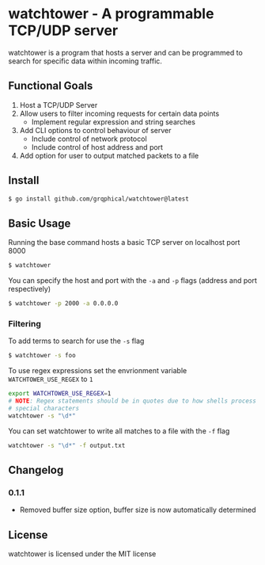 # watchtower - A programmable TCP/UDP server

watchtower is a program that hosts a server and can be programmed to search for specific data within incoming traffic.

## Functional Goals

1. Host a TCP/UDP Server
2. Allow users to filter incoming requests for certain data points
   - Implement regular expression and string searches
3. Add CLI options to control behaviour of server
   - Include control of network protocol
   - Include control of host address and port
4. Add option for user to output matched packets to a file

## Install

```bash
$ go install github.com/grqphical/watchtower@latest
```

## Basic Usage

Running the base command hosts a basic TCP server on localhost port 8000

```bash
$ watchtower
```

You can specify the host and port with the `-a` and `-p` flags (address and port respectively)

```bash
$ watchtower -p 2000 -a 0.0.0.0
```

### Filtering

To add terms to search for use the `-s` flag

```bash
$ watchtower -s foo
```

To use regex expressions set the envrionment variable `WATCHTOWER_USE_REGEX` to `1`

```bash
export WATCHTOWER_USE_REGEX=1
# NOTE: Regex statements should be in quotes due to how shells process backslashes and other
# special characters
watchtower -s "\d*"
```

You can set watchtower to write all matches to a file with the `-f` flag

```bash
watchtower -s "\d*" -f output.txt
```

## Changelog

### 0.1.1

- Removed buffer size option, buffer size is now automatically determined

## License

watchtower is licensed under the MIT license

```

```
